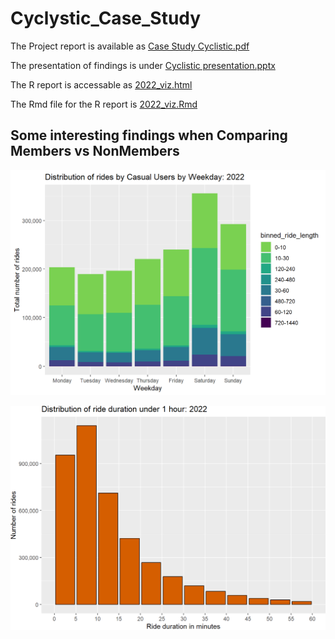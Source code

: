 # Cyclystic_Case_Study

The Project report is available as [Case Study Cyclistic.pdf](https://github.com/AlexanderFastner/Cyclystic_Case_Study/blob/main/2022_viz.html)

The presentation of findings is under [Cyclistic presentation.pptx](https://github.com/AlexanderFastner/Cyclystic_Case_Study/blob/main/Cyclistic-presentation.pptx)

The R report is accessable as [2022_viz.html](https://github.com/AlexanderFastner/Cyclystic_Case_Study/blob/main/2022_viz.html)

The Rmd file for the R report is [2022_viz.Rmd](https://github.com/AlexanderFastner/Cyclystic_Case_Study/blob/main/2022_viz.Rmd)

## Some interesting findings when Comparing Members vs NonMembers

![Usage by Weekday](https://github.com/AlexanderFastner/Cyclystic_Case_Study/blob/main/Images/compared_stacked_bar.png)  

![Ride Duration](https://github.com/AlexanderFastner/Cyclystic_Case_Study/blob/main/Images/ride_duration_distribution.png)